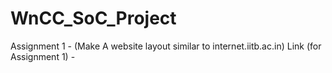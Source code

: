 # WnCC_SoC_Project
Assignment 1 - (Make A website layout similar to internet.iitb.ac.in)
Link (for Assignment 1) - 
